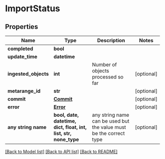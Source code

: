# ImportStatus


## Properties
Name | Type | Description | Notes
------------ | ------------- | ------------- | -------------
**completed** | **bool** |  | 
**update_time** | **datetime** |  | 
**ingested_objects** | **int** | Number of objects processed so far | [optional] 
**metarange_id** | **str** |  | [optional] 
**commit** | [**Commit**](Commit.md) |  | [optional] 
**error** | [**Error**](Error.md) |  | [optional] 
**any string name** | **bool, date, datetime, dict, float, int, list, str, none_type** | any string name can be used but the value must be the correct type | [optional]

[[Back to Model list]](../README.md#documentation-for-models) [[Back to API list]](../README.md#documentation-for-api-endpoints) [[Back to README]](../README.md)


